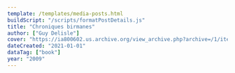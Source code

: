 ```yaml
---
template: /templates/media-posts.html
buildScript: "/scripts/formatPostDetails.js"
title: "Chroniques birmanes"
author: ["Guy Delisle"]
cover: "https://ia800602.us.archive.org/view_archive.php?archive=/1/items/olcovers666/olcovers666-L.zip&file=6666112"
dateCreated: "2021-01-01"
dataTag: ["book"]
year: "2009"
---
```

